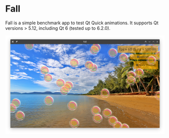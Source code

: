 # Fall

Fall is a simple benchmark app to test Qt Quick animations. It supports Qt versions > 5.12, including Qt 6 (tested up to 6.2.0).

![shot](shot.webp)